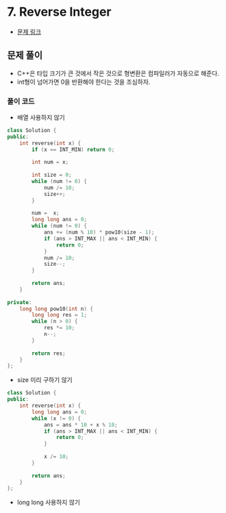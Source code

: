 # 7. Reverse Integer
- [문제 링크](https://leetcode.com/problems/reverse-integer/)

## 문제 풀이
- C++은 타입 크기가 큰 것에서 작은 것으로 형변환은 컴파일러가 자동으로 해준다.
- int형이 넘어가면 0을 반환해야 한다는 것을 조심하자.

### 풀이 코드
- 배열 사용하지 않기

```cpp
class Solution {
public:
    int reverse(int x) {
        if (x == INT_MIN) return 0;
        
        int num = x;
        
        int size = 0;
        while (num != 0) {
            num /= 10;
            size++;
        }
        
        num =  x;
        long long ans = 0;
        while (num != 0) {
            ans += (num % 10) * pow10(size - 1);
            if (ans > INT_MAX || ans < INT_MIN) {
                return 0;
            }
            num /= 10;
            size--;
        }
        
        return ans;
    }
    
private:
    long long pow10(int n) {
        long long res = 1;
        while (n > 0) {
            res *= 10;
            n--;
        }
        
        return res;
    }
};
```

- size 미리 구하기 않기

```cpp
class Solution {
public:
    int reverse(int x) {
        long long ans = 0;
        while (x != 0) {
            ans = ans * 10 + x % 10;
            if (ans > INT_MAX || ans < INT_MIN) {
                return 0;
            }
            
            x /= 10;
        }
        
        return ans;
    }
};
```

- long long 사용하지 않기
